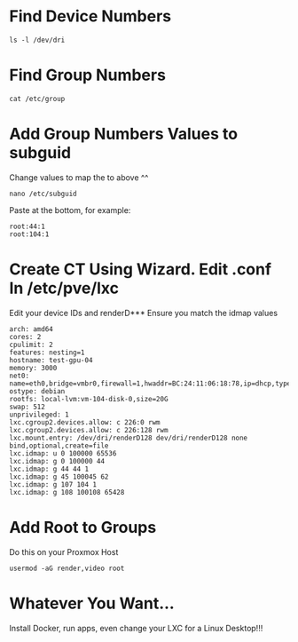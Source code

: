 # Find Device Numbers
```
ls -l /dev/dri
```

# Find Group Numbers
```
cat /etc/group
```

# Add Group Numbers Values to subguid
Change values to map the to above ^^
```
nano /etc/subguid
```
Paste at the bottom, for example:
```
root:44:1
root:104:1
```

# Create CT Using Wizard. Edit .conf In /etc/pve/lxc
Edit your device IDs and renderD***
Ensure you match the idmap values
```
arch: amd64
cores: 2
cpulimit: 2
features: nesting=1
hostname: test-gpu-04
memory: 3000
net0: name=eth0,bridge=vmbr0,firewall=1,hwaddr=BC:24:11:06:18:78,ip=dhcp,type=veth
ostype: debian
rootfs: local-lvm:vm-104-disk-0,size=20G
swap: 512
unprivileged: 1
lxc.cgroup2.devices.allow: c 226:0 rwm
lxc.cgroup2.devices.allow: c 226:128 rwm
lxc.mount.entry: /dev/dri/renderD128 dev/dri/renderD128 none bind,optional,create=file
lxc.idmap: u 0 100000 65536
lxc.idmap: g 0 100000 44
lxc.idmap: g 44 44 1
lxc.idmap: g 45 100045 62
lxc.idmap: g 107 104 1
lxc.idmap: g 108 100108 65428
```

# Add Root to Groups
Do this on your Proxmox Host
```
usermod -aG render,video root
```

# Whatever You Want...
Install Docker, run apps, even change your LXC for a Linux Desktop!!!
